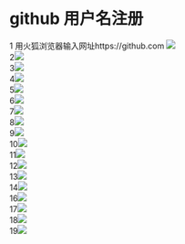 github 用户名注册
====
1 用火狐浏览器输入网址https://github.com
![](github.png/1.png)<br>
2![](github.png/2.png)<br>
3![](github.png/3.png)<br>
4![](github.png/4.png)<br>
5![](github.png/5.png)<br>
6![](github.png/6.png)<br>
7![](github.png/7.png)<br>
8![](github.png/8.png)<br>
9![](github.png/9.png)<br>
10![](github.png/10.png)<br>
11![](github.png/11.png)<br>
12![](github.png/12.png)<br>
13![](github.png/13.png)<br>
14![](github.png/14.png)<br>
16![](github.png/16.png)<br>
17![](github.png/17.png)<br>
18![](github.png/18.png)<br>
19![](github.png/19.png)<br>
